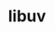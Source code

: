 ---
title: "libuv"
layout: cache
categories: [package, develop-2024-11-03]
meta: {"versions": ["1.48.0"], "compilers": ["apple-clang@=15.0.0", "gcc@=10.2.1", "gcc@=11.1.0"], "oss": ["centos7", "ubuntu20.04", "ventura"], "platforms": ["darwin", "linux"], "targets": ["aarch64", "x86_64_v3"], "stacks": ["data-vis-sdk", "developer-tools-darwin", "developer-tools-manylinux2014", "ml-darwin-aarch64-mps", "root"], "num_specs": 3, "num_specs_by_stack": {"ml-darwin-aarch64-mps": 1, "root": 3, "developer-tools-darwin": 1, "developer-tools-manylinux2014": 1, "data-vis-sdk": 1}}
spec_details: [{"hash": "5f3a3b5jabjy32l3k7i6mqtbzvoaopvy", "compiler": "apple-clang@=15.0.0", "versions": ["1.48.0"], "os": "ventura", "platform": "darwin", "target": "aarch64", "variants": ["build_system=autotools"], "stacks": ["ml-darwin-aarch64-mps", "root", "developer-tools-darwin"], "size": "-", "tarball": "https://binaries.spack.io/develop-2024-11-03/build_cache/darwin-ventura-aarch64/apple-clang-15.0.0/libuv-1.48.0/darwin-ventura-aarch64-apple-clang-15.0.0-libuv-1.48.0-5f3a3b5jabjy32l3k7i6mqtbzvoaopvy.spack"}, {"hash": "iar4ywzeyzmhd67inbgnwtjmf2qukt3a", "compiler": "gcc@=10.2.1", "versions": ["1.48.0"], "os": "centos7", "platform": "linux", "target": "x86_64_v3", "variants": ["build_system=autotools"], "stacks": ["developer-tools-manylinux2014", "root"], "size": "-", "tarball": "https://binaries.spack.io/develop-2024-11-03/build_cache/linux-centos7-x86_64_v3/gcc-10.2.1/libuv-1.48.0/linux-centos7-x86_64_v3-gcc-10.2.1-libuv-1.48.0-iar4ywzeyzmhd67inbgnwtjmf2qukt3a.spack"}, {"hash": "q263bmbpdmq3f4qm2uosncowqxbjfkvf", "compiler": "gcc@=11.1.0", "versions": ["1.48.0"], "os": "ubuntu20.04", "platform": "linux", "target": "x86_64_v3", "variants": ["build_system=autotools"], "stacks": ["data-vis-sdk", "root"], "size": "-", "tarball": "https://binaries.spack.io/develop-2024-11-03/build_cache/linux-ubuntu20.04-x86_64_v3/gcc-11.1.0/libuv-1.48.0/linux-ubuntu20.04-x86_64_v3-gcc-11.1.0-libuv-1.48.0-q263bmbpdmq3f4qm2uosncowqxbjfkvf.spack"}]
---